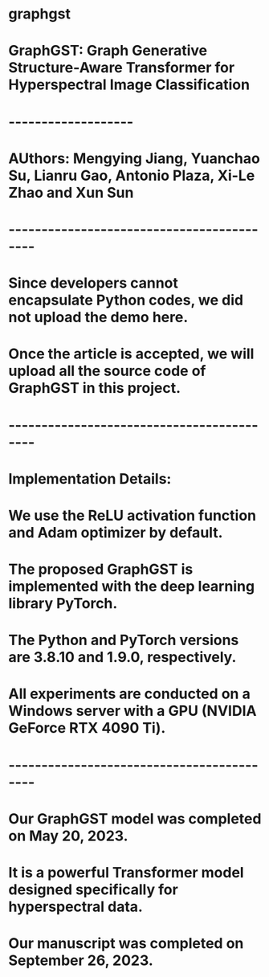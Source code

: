 # graphgst
#
# GraphGST: Graph Generative Structure-Aware Transformer for Hyperspectral Image Classification
# -------------------
# AUthors: Mengying Jiang, Yuanchao Su, Lianru Gao, Antonio Plaza, Xi-Le Zhao and Xun Sun
# ------------------------------------------
# Since developers cannot encapsulate Python codes, we did not upload the demo here.
# Once the article is accepted, we will upload all the source code of GraphGST in this project.
# ------------------------------------------
# Implementation Details:
#
# We use the ReLU activation function and Adam optimizer by default. 
# The proposed GraphGST is implemented with the deep learning library PyTorch. 
# The Python and PyTorch versions are 3.8.10 and 1.9.0, respectively. 
# All experiments are conducted on a Windows server with a GPU (NVIDIA GeForce RTX 4090 Ti).
# ------------------------------------------
# Our GraphGST model was completed on May 20, 2023. 
# It is a powerful Transformer model designed specifically for hyperspectral data.
# Our manuscript was completed on September 26, 2023.
